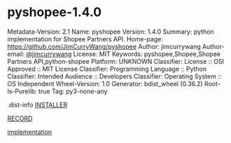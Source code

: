 # pyshopee-1.4.0

Metadata-Version: 2.1
Name: pyshopee
Version: 1.4.0
Summary: python implementation for Shopee Partners API.
Home-page: https://github.com/JimCurryWang/pyshopee
Author: jimcurrywang
Author-email: [@jimcurrywang](jimcurrywang@gmail.com)
License: MIT
Keywords: pyshopee,Shopee,Shopee Partners API,python-shopee
Platform: UNKNOWN
Classifier: License :: OSI Approved :: MIT License
Classifier: Programming Language :: Python
Classifier: Intended Audience :: Developers
Classifier: Operating System :: OS Independent
Wheel-Version: 1.0
Generator: bdist_wheel (0.36.2)
Root-Is-Purelib: true
Tag: py3-none-any

.dist-info
[INSTALLER](/.INSTALLER)

[RECORD](/.RECORD)

[implementation](https://github.com/JimCurryWang/pyshopee/#README.md)
